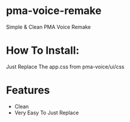 # pma-voice-remake
Simple &amp; Clean PMA Voice Remake

# How To Install:
Just Replace The app.css from pma-voice/ui/css

# Features
* Clean 
* Very Easy To Just Replace 

